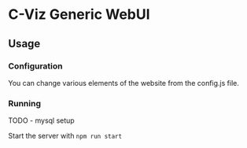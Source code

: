 # C-Viz Generic WebUI

## Usage
### Configuration

You can change various elements of the website from the config.js file.

### Running

TODO - mysql setup

Start the server with ```npm run start```
